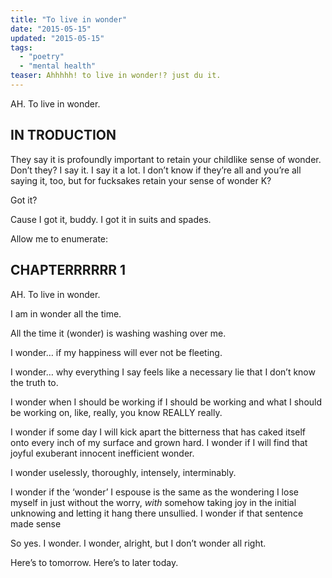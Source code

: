 ```yaml
---
title: "To live in wonder"
date: "2015-05-15"
updated: "2015-05-15"
tags: 
  - "poetry"
  - "mental health"
teaser: Ahhhhh! to live in wonder!? just du it.
---
```


AH. To live in wonder.

## IN TRODUCTION

They say it is profoundly important to retain your childlike sense of wonder. Don’t they? I say it. I say it a lot. I don’t know if they’re all and you’re all saying it, too, but for fucksakes retain your sense of wonder K?

Got it?

Cause I got it, buddy. I got it in suits and spades.

Allow me to enumerate:

## CHAPTERRRRRR 1

AH. To live in wonder.

I am in wonder all the time.

All the time it (wonder) is washing washing over me.

I wonder… if my happiness will ever not be fleeting.

I wonder… why everything I say feels like a necessary lie that I don’t know the truth to.

I wonder when I should be working if I should be working and what I should be working on, like, really, you know REALLY really.

I wonder if some day I will kick apart the bitterness that has caked itself onto every inch of my surface and grown hard. I wonder if I will find that joyful exuberant innocent inefficient wonder.

I wonder uselessly, thoroughly, intensely, interminably.

I wonder if the ‘wonder’ I espouse is the same as the wondering I lose myself in just without the worry, *with* somehow taking joy in the initial unknowing and letting it hang there unsullied. I wonder if that sentence made sense

So yes. I wonder. 
I wonder, alright, but I don’t wonder all right.

Here’s to tomorrow. Here’s to later today.